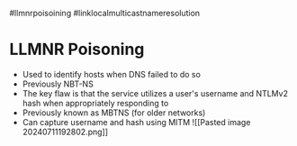 #llmnrpoisoining
#linklocalmulticastnameresolution

# LLMNR Poisoning

- Used to identify hosts when DNS failed to do so
- Previously NBT-NS
- The key flaw is that the service utilizes a user's username and NTLMv2 hash when appropriately responding to
- Previously known as MBTNS (for older networks)
- Can capture username and hash using MITM
![[Pasted image 20240711192802.png]]

